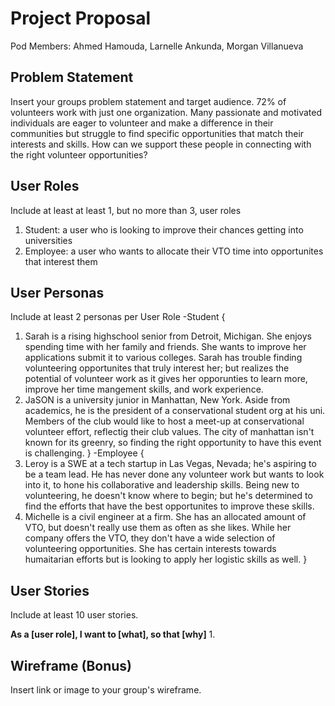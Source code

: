 # Project Proposal

Pod Members: Ahmed Hamouda, Larnelle Ankunda, Morgan Villanueva

## Problem Statement

Insert your groups problem statement and target audience.
72% of volunteers work with just one organization. Many passionate and motivated individuals are eager to volunteer and make a difference in their communities but struggle to find specific opportunities that match their interests and skills. How can we support these people in connecting with the right volunteer opportunities?

## User Roles

Include at least at least 1, but no more than 3, user roles
1) Student: a user who is looking to improve their chances getting into universities
2) Employee: a user who wants to allocate their VTO time into opportunites that interest them


## User Personas

Include at least 2 personas per User Role
-Student {
  1) Sarah is a rising highschool senior from Detroit, Michigan. She enjoys spending time with her family and friends. She wants to improve her applications submit it to various colleges. Sarah has trouble finding volunteering opportunites that truly interest her; but realizes the potential of volunteer work as it gives her opporunties to learn more, improve her time mangement skills, and work experience.
  2) JaSON is a university junior in Manhattan, New York. Aside from academics, he is the president of a conservational student org at his uni. Members of the club would like to host a meet-up at conservational volunteer effort, reflectig their club values. The city of manhattan isn't known for its greenry, so finding the right opportunity to have this event is challenging. 
}
-Employee {
  3) Leroy is a SWE at a tech startup in Las Vegas, Nevada; he's aspiring to be a team lead. He has never done any volunteer work but wants to look into it, to hone his collaborative and leadership skills. Being new to volunteering, he doesn't know where to begin; but he's determined to find the efforts that have the best opportunites to improve these skills.
  4) Michelle is a civil engineer at a firm. She has an allocated amount of VTO, but doesn't really use them as often as she likes. While her company offers the VTO, they don't have a wide selection of volunteering opportunities. She has certain interests towards humaitarian efforts but is looking to apply her logistic skills as well. 
}

## User Stories

Include at least 10 user stories.

 **As a [user role], I want to [what], so that [why]**
1. 

## Wireframe (Bonus)

Insert link or image to your group's wireframe. 
